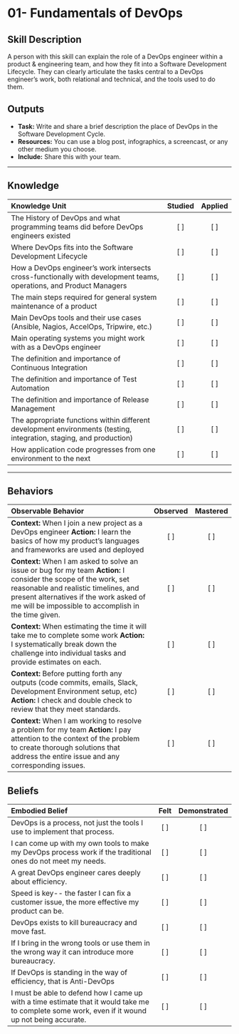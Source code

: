 # 01-  Fundamentals of DevOps

Skill Description
----------
A person with this skill can explain the role of a DevOps engineer within a product & engineering team, and how they fit into a Software Development Lifecycle. They can clearly articulate the tasks central to a DevOps engineer’s work, both relational and technical, and the tools used to do them.



Outputs
----------
- **Task:** Write and share a brief description the place of DevOps in the Software Development Cycle. 
- **Resources:** You can use a blog post, infographics, a screencast, or any other medium you choose. 
- **Include:** Share this with your team.

----------
## **Knowledge**


| Knowledge Unit   |      Studied      | Applied |
|:-------------|:------------------:|:--------:|
| The History of DevOps and what programming teams did before DevOps engineers existed | [ ] | [ ]  |
| Where DevOps fits into the Software Development Lifecycle | [ ] | [ ]  |
| How a DevOps engineer’s work intersects cross-functionally with development teams, operations, and Product Managers  | [ ] | [ ]  |
| The main steps required for general system maintenance of a product  | [ ] | [ ]  |
| Main DevOps tools and their use cases (Ansible, Nagios, AccelOps, Tripwire, etc.) | [ ] | [ ]  |
| Main operating systems you might work with as a DevOps engineer | [ ] | [ ]  |
| The definition and importance of Continuous Integration  | [ ] | [ ]  |
| The definition and importance of Test Automation  | [ ] | [ ]  |
| The definition and importance of Release Management  | [ ] | [ ]  |
| The appropriate functions within different development environments (testing, integration, staging, and production) | [ ] | [ ]  |
| How application code progresses from one environment to the next | [ ] | [ ]  |



----------


## **Behaviors**

| Observable Behavior   |      Observed      | Mastered |
|:-------------|:------------------:|:--------:|
| **Context:** When I join a new project as a DevOps engineer **Action:** I learn the basics of how my product’s languages and frameworks are used and deployed | [ ] | [ ]  |
| **Context:** When I am asked to solve an issue or bug for my team **Action:** I consider the scope of the work, set reasonable and realistic timelines, and present alternatives if the work asked of me will be impossible to accomplish in the time given. | [ ] | [ ]  |
| **Context:** When estimating the time it will take me to complete some work **Action:** I systematically break down the challenge into individual tasks and provide estimates on each. | [ ] | [ ]  
| **Context:** Before putting forth any outputs (code commits, emails, Slack, Development Environment setup, etc) **Action:** I check and double check to review that they meet standards. | [ ] | [ ]  |
| **Context:** When I am working to resolve a problem for my team **Action:** I pay attention to the context of the problem to create thorough solutions that address the entire issue and any corresponding issues. | [ ] | [ ]  |




## **Beliefs**

| Embodied Belief   |      Felt      | Demonstrated |
|:-------------|:------------------:|:--------:|
| DevOps is a process, not just the tools I use to implement that process. | [ ] | [ ]  |
| I can come up with my own tools to make my DevOps process work if the traditional ones do not meet my needs. | [ ] | [ ]  |
| A great DevOps engineer cares deeply about efficiency. | [ ] | [ ]  |
| Speed is key-- the faster I can fix a customer issue, the more effective my product can be. | [ ] | [ ]  |
| DevOps exists to kill bureaucracy and move fast. | [ ] | [ ]  |
| If I bring in the wrong tools or use them in the wrong way it can introduce more bureaucracy. | [ ] | [ ]  |
| If DevOps is standing in the way of efficiency, that is Anti-DevOps | [ ] | [ ]  |
| I must be able to defend how I came up with a time estimate that it would take me to complete some work, even if it wound up not being accurate.  | [ ] | [ ]  |

